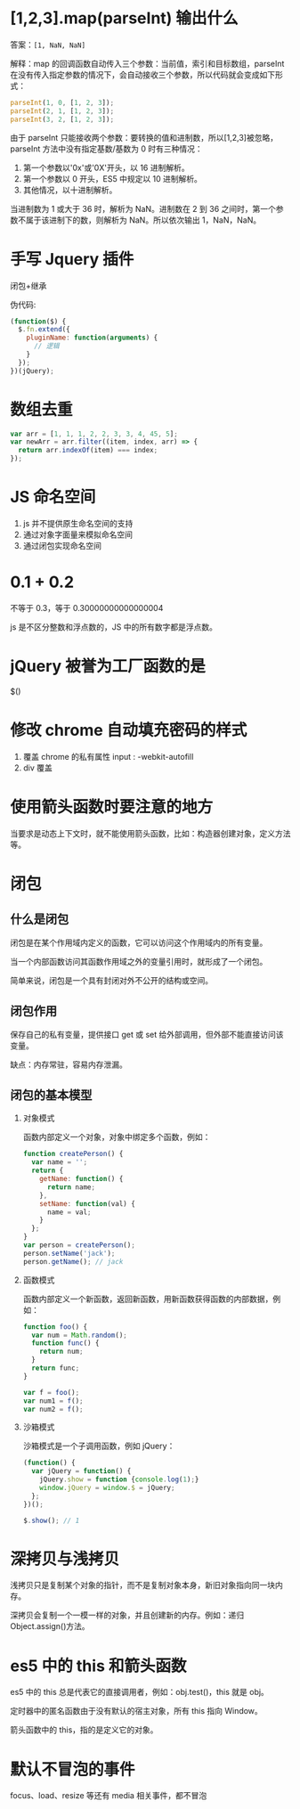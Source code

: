 # [1,2,3].map(parseInt) 输出什么

答案：`[1, NaN, NaN]`

解释：map 的回调函数自动传入三个参数：当前值，索引和目标数组，parseInt 在没有传入指定参数的情况下，会自动接收三个参数，所以代码就会变成如下形式：

```javascript
parseInt(1, 0, [1, 2, 3]);
parseInt(2, 1, [1, 2, 3]);
parseInt(3, 2, [1, 2, 3]);
```

由于 parseInt 只能接收两个参数：要转换的值和进制数，所以[1,2,3]被忽略，parseInt 方法中没有指定基数/基数为 0 时有三种情况：

1. 第一个参数以'0x'或'0X'开头，以 16 进制解析。
2. 第一个参数以 0 开头，ES5 中规定以 10 进制解析。
3. 其他情况，以十进制解析。

当进制数为 1 或大于 36 时，解析为 NaN。进制数在 2 到 36 之间时，第一个参数不属于该进制下的数，则解析为 NaN。所以依次输出 1，NaN，NaN。

# 手写 Jquery 插件

闭包+继承

伪代码:

```javascript
(function($) {
  $.fn.extend({
    pluginName: function(arguments) {
      // 逻辑
    }
  });
})(jQuery);
```

# 数组去重

```javascript
var arr = [1, 1, 1, 2, 2, 3, 3, 4, 45, 5];
var newArr = arr.filter((item, index, arr) => {
  return arr.indexOf(item) === index;
});
```

# JS 命名空间

1. js 并不提供原生命名空间的支持
2. 通过对象字面量来模拟命名空间
3. 通过闭包实现命名空间

# 0.1 + 0.2

不等于 0.3，等于 0.30000000000000004

js 是不区分整数和浮点数的，JS 中的所有数字都是浮点数。

# jQuery 被誉为工厂函数的是

$()

# 修改 chrome 自动填充密码的样式

1. 覆盖 chrome 的私有属性 input : -webkit-autofill
2. div 覆盖

# 使用箭头函数时要注意的地方

当要求是动态上下文时，就不能使用箭头函数，比如：构造器创建对象，定义方法等。

# 闭包

## 什么是闭包

闭包是在某个作用域内定义的函数，它可以访问这个作用域内的所有变量。

当一个内部函数访问其函数作用域之外的变量引用时，就形成了一个闭包。

简单来说，闭包是一个具有封闭对外不公开的结构或空间。

## 闭包作用

保存自己的私有变量，提供接口 get 或 set 给外部调用，但外部不能直接访问该变量。

缺点：内存常驻，容易内存泄漏。

## 闭包的基本模型

1. 对象模式

   函数内部定义一个对象，对象中绑定多个函数，例如：

   ```javascript
   function createPerson() {
     var name = '';
     return {
       getName: function() {
         return name;
       },
       setName: function(val) {
         name = val;
       }
     };
   }
   var person = createPerson();
   person.setName('jack');
   person.getName(); // jack
   ```

2. 函数模式

   函数内部定义一个新函数，返回新函数，用新函数获得函数的内部数据，例如：

   ```javascript
   function foo() {
     var num = Math.random();
     function func() {
       return num;
     }
     return func;
   }

   var f = foo();
   var num1 = f();
   var num2 = f();
   ```

3. 沙箱模式

   沙箱模式是一个子调用函数，例如 jQuery：

   ```javascript
   (function() {
     var jQuery = function() {
       jQuery.show = function {console.log(1);}
       window.jQuery = window.$ = jQuery;
     };
   })();

   $.show(); // 1
   ```

# 深拷贝与浅拷贝

浅拷贝只是复制某个对象的指针，而不是复制对象本身，新旧对象指向同一块内存。

深拷贝会复制一个一模一样的对象，并且创建新的内存。例如：递归 Object.assign()方法。

# es5 中的 this 和箭头函数

es5 中的 this 总是代表它的直接调用者，例如：obj.test()，this 就是 obj。

定时器中的匿名函数由于没有默认的宿主对象，所有 this 指向 Window。

箭头函数中的 this，指的是定义它的对象。

# 默认不冒泡的事件

focus、load、resize 等还有 media 相关事件，都不冒泡
